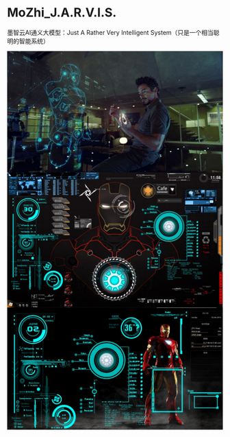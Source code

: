 # MoZhi_J.A.R.V.I.S.
墨智云AI通义大模型：Just A Rather Very Intelligent System（只是一个相当聪明的智能系统）

<img src="doc/1 (1).jpeg" align="center" width="1200">
<img src="doc/1 (1).jpg" align="center" width="1200">
<img src="doc/1 (2).jpg" align="center" width="1200">


